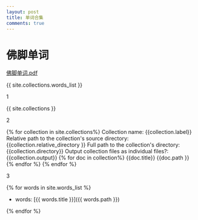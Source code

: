 ```yaml
---
layout: post
title: 单词合集
comments: true
---
```


# 佛脚单词

[佛脚单词.pdf](/attachment/佛脚单词.pdf)

{{ site.collections.words_list }}

1

{{ site.collections }}

2


{% for collection in site.collections%}
 Collection name: {{collection.label}} 
 Relative path to the collection's source directory: {{collection.relative_directory }}
 Full path to the collection's directory: {{collection.directory}}
 Output collection files as individual files?: {{collection.output}}
 {% for doc in collection%}
  {{doc.title}}
  {{doc.path }}
 {% endfor %}
{% endfor %}

3

{% for words in site.words_list %}

* words: [{{ words.title }}]({{ words.path }})

{% endfor %}

